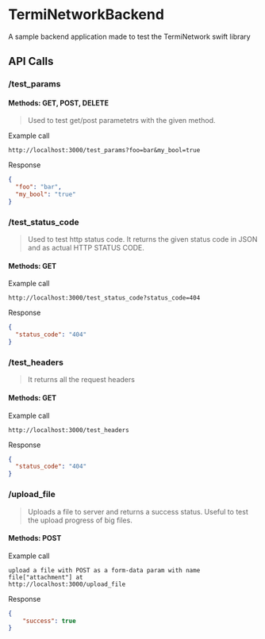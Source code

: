# TermiNetworkBackend

A sample backend application made to test the TermiNetwork swift library

## API Calls

### /test_params

#### Methods: GET, POST, DELETE

> Used to test get/post parametetrs with the given method.

Example call
```
http://localhost:3000/test_params?foo=bar&my_bool=true
```

Response
```json
{
  "foo": "bar",
  "my_bool": "true"
}
```

### /test_status_code
> Used to test http status code. It returns the given status code in JSON and as actual HTTP STATUS CODE.

#### Methods: GET

Example call
```
http://localhost:3000/test_status_code?status_code=404
```

Response
```json
{
  "status_code": "404"
}
```

### /test_headers
> It returns all the request headers

#### Methods: GET

Example call
```
http://localhost:3000/test_headers
```

Response
```json
{
  "status_code": "404"
}
```
### /upload_file
> Uploads a file to server and returns a success status. Useful to test the upload progress of big files.

#### Methods: POST

Example call
```
upload a file with POST as a form-data param with name file["attachment"] at
http://localhost:3000/upload_file
```

Response
```json
{
    "success": true
}
```
